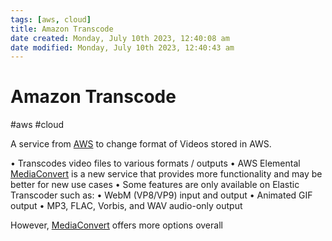 ```yaml
---
tags: [aws, cloud]
title: Amazon Transcode
date created: Monday, July 10th 2023, 12:40:08 am
date modified: Monday, July 10th 2023, 12:40:43 am
---
```

# Amazon Transcode
#aws #cloud 

A service from [AWS](Cloud%20Computing/AWS/AWS.md) to change format of Videos stored in AWS.

• Transcodes video files to various formats / outputs
• AWS Elemental [MediaConvert](MediaConvert) is a new service that provides
more functionality and may be better for new use cases
• Some features are only available on Elastic Transcoder such
as:
	• WebM (VP8/VP9) input and output
	• Animated GIF output
	• MP3, FLAC, Vorbis, and WAV audio-only output


However, [MediaConvert](MediaConvert) offers more options overall